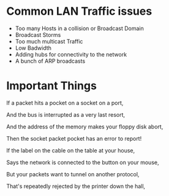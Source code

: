 # Common LAN Traffic issues
* Too many Hosts in a collision or Broadcast Domain
* Broadcast Storms
* Too much multicast Traffic
* Low Badwidth
* Adding hubs for connectivity to the network
* A bunch of ARP broadcasts

# Important Things

If a packet hits a pocket on a socket on a port,

And the bus is interrupted as a very last resort, 

And the address of the memory makes your floppy disk abort, 

Then the socket packet pocket has an error to report!

If the label on the cable on the table at your house, 

Says the network is connected to the button on your mouse, 

But your packets want to tunnel on another protocol, 

That's repeatedly rejected by the printer down the hall,
